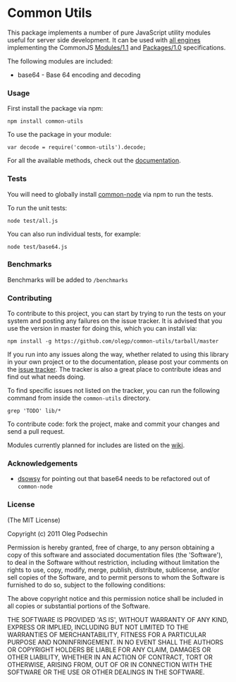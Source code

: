 # Common Utils

This package implements a number of pure JavaScript utility modules useful for server side development. It can be used with [all engines](http://wiki.commonjs.org/wiki/Implementations) implementing the  CommonJS [Modules/1.1](http://wiki.commonjs.org/wiki/Modules/1.1) and [Packages/1.0](http://wiki.commonjs.org/wiki/Packages/1.0) specifications.

The following modules are included:

* base64 - Base 64 encoding and decoding

### Usage

First install the package via npm:

    npm install common-utils
    
To use the package in your module:

    var decode = require('common-utils').decode;
    
For all the available methods, check out the [documentation](http://oleg.github.com/common-utils/doc/).


### Tests

You will need to globally install [common-node](http://oleg.github.com/common-node/) via npm to run the tests.

To run the unit tests:

    node test/all.js

You can also run individual tests, for example:

 	node test/base64.js
     
### Benchmarks

Benchmarks will be added to `/benchmarks`

### Contributing

To contribute to this project, you can start by trying to run the tests on your system and posting any failures on the issue tracker. It is advised that you use the version in master for doing this, which you can install via:

    npm install -g https://github.com/olegp/common-utils/tarball/master

If you run into any issues along the way, whether related to using this library
in your own project or to the documentation, please post your comments on the [issue tracker](https://github.com/olegp/common-utils/issues/). The tracker is also a great place to contribute ideas and find out what needs doing.

To find specific issues not listed on the tracker, you can run the following command from inside the `common-utils` directory.

    grep 'TODO' lib/*  

To contribute code: fork the project, make and commit your changes and send a pull request.

Modules currently planned for includes are listed on the [wiki](http://github.com/olegp/common-utils/wiki/).

### Acknowledgements

  * [dsowsy](https://github.com/dsowsy) for pointing out that base64 needs to be refactored out of `common-node`
    
### License 

(The MIT License)

Copyright (c) 2011 Oleg Podsechin

Permission is hereby granted, free of charge, to any person obtaining
a copy of this software and associated documentation files (the
'Software'), to deal in the Software without restriction, including
without limitation the rights to use, copy, modify, merge, publish,
distribute, sublicense, and/or sell copies of the Software, and to
permit persons to whom the Software is furnished to do so, subject to
the following conditions:

The above copyright notice and this permission notice shall be
included in all copies or substantial portions of the Software.

THE SOFTWARE IS PROVIDED 'AS IS', WITHOUT WARRANTY OF ANY KIND,
EXPRESS OR IMPLIED, INCLUDING BUT NOT LIMITED TO THE WARRANTIES OF
MERCHANTABILITY, FITNESS FOR A PARTICULAR PURPOSE AND NONINFRINGEMENT.
IN NO EVENT SHALL THE AUTHORS OR COPYRIGHT HOLDERS BE LIABLE FOR ANY
CLAIM, DAMAGES OR OTHER LIABILITY, WHETHER IN AN ACTION OF CONTRACT,
TORT OR OTHERWISE, ARISING FROM, OUT OF OR IN CONNECTION WITH THE
SOFTWARE OR THE USE OR OTHER DEALINGS IN THE SOFTWARE.


